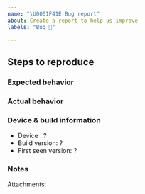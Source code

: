 ```yaml
---
name: "\U0001F41E Bug report"
about: Create a report to help us improve
labels: "Bug 🐞"

---
```


## Steps to reproduce

### Expected behavior

### Actual behavior

### Device & build information
* Device : ? <!--- iPhone model, iOS version -->
* Build version: ? <!--- Visit Settings and scroll down to find the version number -->
* First seen version: ? <!--- Is this new to this version or have you seen it before? -->
### Notes
Attachments: 
<!--- Screenshots or screen recordings are very helpful for reproducing! -->
